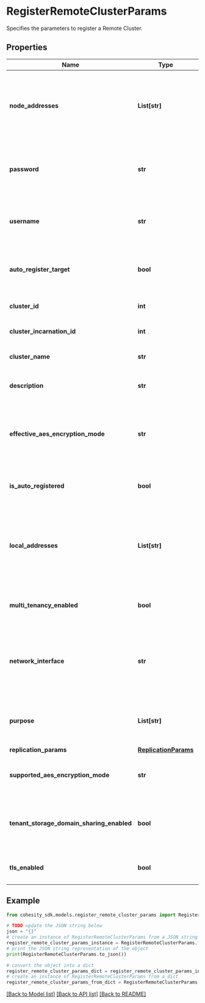 # RegisterRemoteClusterParams

Specifies the parameters to register a Remote Cluster.

## Properties

Name | Type | Description | Notes
------------ | ------------- | ------------- | -------------
**node_addresses** | **List[str]** | Specifies the VIP or IP addresses of the Nodes on the Remote Cluster to connect with. Hostnames are not supported. | 
**password** | **str** | Specifies the password for Cohesity user to use when connecting to the Remote Cluster. | 
**username** | **str** | Specifies the Cohesity user name used to connect to the Remote Cluster. | 
**auto_register_target** | **bool** | Specifies if the Tx clusters should be automatically registered at the Rx site. | [optional] [default to False]
**cluster_id** | **int** | Specifies the Remote Cluster id. | [optional] [readonly] 
**cluster_incarnation_id** | **int** | Specifies the Remote Cluster incarnation id. | [optional] [readonly] 
**cluster_name** | **str** | Specifies the Remote Cluster name. | [optional] [readonly] 
**description** | **str** | Specifies any additional information if needed. | [optional] 
**effective_aes_encryption_mode** | **str** | Specifies the effective AES Encryption mode negotiated between local and the remote cluster. | [optional] 
**is_auto_registered** | **bool** | Specifies if the Remote Cluster was registered automatically or manually. | [optional] [readonly] 
**local_addresses** | **List[str]** | Specifies the IP addresses of the interfaces in the local Cluster which will be used for communicating with the remote Cluster. | [optional] [readonly] 
**multi_tenancy_enabled** | **bool** | Specifies if the Remote Cluster has Multi-Tenancy enabled. | [optional] 
**network_interface** | **str** | Specifies the name of the network interfaces to use for communicating with the Remote Cluster. | [optional] 
**purpose** | **List[str]** | Specifies the purpose for which the remote cluster is being registered. | [optional] 
**replication_params** | [**ReplicationParams**](ReplicationParams.md) |  | [optional] 
**supported_aes_encryption_mode** | **str** | Specifies the AES Encryption mode of the remote cluster. | [optional] 
**tenant_storage_domain_sharing_enabled** | **bool** | Specifies if Tenant Storage Domain sharing is enabled on the Remote Cluster. | [optional] 
**tls_enabled** | **bool** | Specifies if TLS is enabled on the Remote Cluster. | [optional] 

## Example

```python
from cohesity_sdk.models.register_remote_cluster_params import RegisterRemoteClusterParams

# TODO update the JSON string below
json = "{}"
# create an instance of RegisterRemoteClusterParams from a JSON string
register_remote_cluster_params_instance = RegisterRemoteClusterParams.from_json(json)
# print the JSON string representation of the object
print(RegisterRemoteClusterParams.to_json())

# convert the object into a dict
register_remote_cluster_params_dict = register_remote_cluster_params_instance.to_dict()
# create an instance of RegisterRemoteClusterParams from a dict
register_remote_cluster_params_from_dict = RegisterRemoteClusterParams.from_dict(register_remote_cluster_params_dict)
```
[[Back to Model list]](../README.md#documentation-for-models) [[Back to API list]](../README.md#documentation-for-api-endpoints) [[Back to README]](../README.md)


